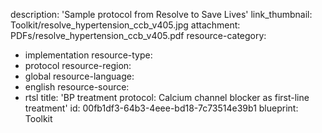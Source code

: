description: 'Sample protocol from Resolve to Save Lives'
link_thumbnail: Toolkit/resolve_hypertension_ccb_v405.jpg
attachment: PDFs/resolve_hypertension_ccb_v405.pdf
resource-category:
  - implementation
resource-type:
  - protocol
resource-region:
  - global
resource-language:
  - english
resource-source:
  - rtsl
title: 'BP treatment protocol: Calcium channel blocker as first-line treatment'
id: 00fb1df3-64b3-4eee-bd18-7c73514e39b1
blueprint: Toolkit
